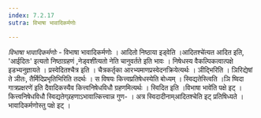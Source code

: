 ```yaml
---
index: 7.2.17
sutra: विभाषा भावादिकर्मणोः

---
```

_विभाषा भावादिकर्मणोः_ - विभाषा भावादिकर्मणोः । आदितो निष्ठाया इड्वेति ।आदितश्चे॑त्यत आदित इति, 'आईदितः' इत्यतो निष्ठाग्रहणं ,नेड्वशी॑त्यतो नेति चानुवर्तते इति भावः । निषेधस्य वैकल्पिकत्वात्पक्षे इडभ्यनुज्ञायते । प्रस्वेदितश्चैत्र इति । चैत्रकर्तृका आरभ्यमाणप्रस्वेदनक्रियेत्यर्थः । ञीद्भिरिति । ञिरिद्येषां ते ञीतः, तैर्मिदिप्रभृतिभिरिति तदर्थः । स विषयः कित्त्वप्रतिषेधस्येति बोध्यम् । स्विद्यतेस्त्विति ।ञि ष्विदा गात्रप्रक्षरणे॑ इति दैवादिकस्यैव कित्त्वनिषेधविधौ ग्रहणमित्यर्थः । स्विदित इति ।विभाषा भावे॑ति पक्षे इट् । कित्त्वनिषेधविधौ स्विद्यतेग्र्रहणाऽभावात्कित्त्वान्न गुण- । अत्र स्विदादीनाम्आदितश्चेति इट् प्रतिषिध्यते । भावादिकर्मणोस्तु पक्षे इट् । 